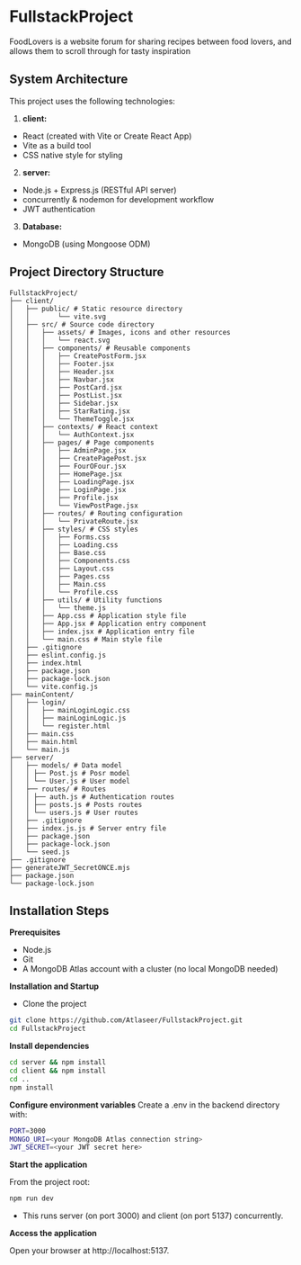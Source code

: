 # FullstackProject

FoodLovers is a website forum for sharing recipes between food lovers, and allows them to scroll through for tasty inspiration

## System Architecture
This project uses the following technologies:

1. **client:**
- React (created with Vite or Create React App)
- Vite as a build tool
- CSS native style for styling

2. **server:**
- Node.js + Express.js (RESTful API server)
- concurrently & nodemon for development workflow
- JWT authentication

3. **Database:**
- MongoDB (using Mongoose ODM)

## Project Directory Structure
```
FullstackProject/
├──	client/
│	├── public/ # Static resource directory
│	│		└── vite.svg
│	├── src/ # Source code directory
│	│ 	├── assets/ # Images, icons and other resources
│	│ 	│ 	└── react.svg
│	│ 	├── components/ # Reusable components
│	│ 	│ 	├── CreatePostForm.jsx
│	│ 	│ 	├── Footer.jsx
│	│ 	│ 	├── Header.jsx
│	│ 	│ 	├── Navbar.jsx
│	│ 	│ 	├── PostCard.jsx
│	│ 	│ 	├── PostList.jsx
│	│ 	│ 	├── Sidebar.jsx
│	│ 	│ 	├── StarRating.jsx
│	│ 	│ 	└── ThemeToggle.jsx
│	│ 	├── contexts/ # React context
│	│ 	│ 	└── AuthContext.jsx
│	│ 	├── pages/ # Page components
│	│ 	│ 	├── AdminPage.jsx
│	│ 	│ 	├── CreatePagePost.jsx
│	│ 	│ 	├── FourOFour.jsx
│	│ 	│ 	├── HomePage.jsx
│	│ 	│ 	├── LoadingPage.jsx
│	│ 	│ 	├── LoginPage.jsx
│	│ 	│ 	├── Profile.jsx
│	│ 	│ 	└── ViewPostPage.jsx
│	│ 	├── routes/ # Routing configuration
│	│ 	│ 	└── PrivateRoute.jsx
│	│ 	├── styles/ # CSS styles
│	│ 	│ 	├── Forms.css
│	│ 	│ 	├── Loading.css
│	│ 	│ 	├── Base.css
│	│ 	│ 	├── Components.css
│	│ 	│ 	├── Layout.css
│	│ 	│ 	├── Pages.css
│	│ 	│ 	├── Main.css
│	│ 	│ 	└── Profile.css
│	│ 	├── utils/ # Utility functions
│	│ 	│ 	└── theme.js
│	│ 	├── App.css # Application style file
│	│ 	├── App.jsx # Application entry component
│	│ 	├── index.jsx # Application entry file
│	│ 	└── main.css # Main style file
│	├── .gitignore
│	├── eslint.config.js
│	├── index.html
│	├── package.json
│	├── package-lock.json
│	└── vite.config.js
├── mainContent/
│	├── login/
│	│ 	├── mainLoginLogic.css
│	│ 	├── mainLoginLogic.js
│	│ 	└── register.html
│	├── main.css
│	├── main.html
│	└── main.js
├──	server/
│	├── models/ # Data model
│	│ ├── Post.js # Posr model	
│	│ └── User.js # User model
│	├── routes/ # Routes
│	│ ├── auth.js # Authentication routes
│	│ ├── posts.js # Posts routes
│	│ └── users.js # User routes
│	├── .gitignore
│	├── index.js.js # Server entry file
│	├── package.json
│	├── package-lock.json
│	└── seed.js
├── .gitignore
├── generateJWT_SecretONCE.mjs
├── package.json
└── package-lock.json
```

## Installation Steps
**Prerequisites**
- Node.js
- Git
- A MongoDB Atlas account with a cluster (no local MongoDB needed)

**Installation and Startup**
- Clone the project
```bash
git clone https://github.com/Atlaseer/FullstackProject.git
cd FullstackProject
```

**Install dependencies**
```bash
cd server && npm install
cd client && npm install
cd ..
npm install
```

**Configure environment variables**
Create a .env in the backend directory with:
```bash
PORT=3000
MONGO_URI=<your MongoDB Atlas connection string>
JWT_SECRET=<your JWT secret here>
```
**Start the application**

From the project root:
```bash
npm run dev
```
- This runs server (on port 3000) and client (on port 5137) concurrently.

**Access the application**

Open your browser at http://localhost:5137.
